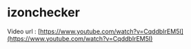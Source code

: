 # izonchecker
Video url : [https://www.youtube.com/watch?v=CqddbIrEM5I](https://www.youtube.com/watch?v=CqddbIrEM5I)

